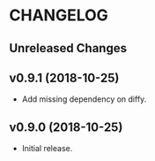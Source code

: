 # CHANGELOG

Unreleased Changes
------------------

v0.9.1 (2018-10-25)
--------------------

* Add missing dependency on diffy.

v0.9.0 (2018-10-25)
--------------------

* Initial release.
